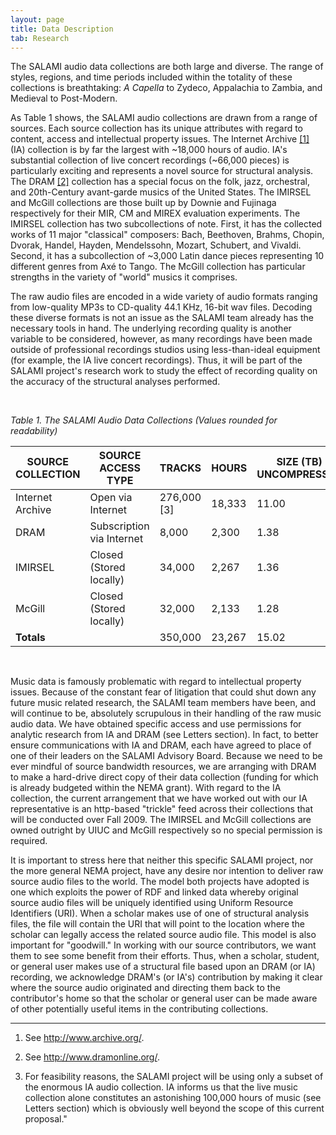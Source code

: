 ```yaml
---
layout: page
title: Data Description
tab: Research
---
```


The SALAMI audio data collections are both large and diverse. The range of styles, regions, and time periods included within the totality of these collections is breathtaking: _A Capella_ to Zydeco, Appalachia to Zambia, and Medieval to Post-Modern.

As Table 1 shows, the SALAMI audio collections are drawn from a range of sources. Each source collection has its unique attributes with regard to content, access and intellectual property issues. The Internet Archive [[1]](http://www.archive.org/) (IA) collection is by far the largest with ~18,000 hours of audio. IA's substantial collection of live concert recordings (~66,000 pieces) is particularly exciting and represents a novel source for structural analysis. The DRAM [[2]](http://www.dramonline.org/) collection has a special focus on the folk, jazz, orchestral, and 20th-Century avant-garde musics of the United States. The IMIRSEL and McGill collections are those built up by Downie and Fujinaga respectively for their MIR, CM and MIREX evaluation experiments. The IMIRSEL collection has two subcollections of note. First, it has the collected works of 11 major "classical" composers: Bach, Beethoven, Brahms, Chopin, Dvorak, Handel, Hayden, Mendelssohn, Mozart, Schubert, and Vivaldi. Second, it has a subcollection of ~3,000 Latin dance pieces representing 10 different genres from Axé to Tango. The McGill collection has particular strengths in the variety of "world" musics it comprises.

The raw audio files are encoded in a wide variety of audio formats ranging from low-quality MP3s to CD-quality 44.1 KHz, 16-bit wav files. Decoding these diverse formats is not an issue as the SALAMI team already has the necessary tools in hand. The underlying recording quality is another variable to be considered, however, as many recordings have been made outside of professional recordings studios using less-than-ideal equipment (for example, the IA live concert recordings). Thus, it will be part of the SALAMI project's research work to study the effect of recording quality on the accuracy of the structural analyses performed.

<br>  

_Table 1\. The SALAMI Audio Data Collections (Values rounded for readability)_

| SOURCE COLLECTION | SOURCE ACCESS TYPE | TRACKS | HOURS | SIZE (TB) UNCOMPRESSED |
|---|---|---|---|---|
| Internet Archive | Open via Internet | 276,000 [3] | 18,333 | 11.00 |
| DRAM | Subscription via Internet | 8,000 | 2,300 | 1.38 |
| IMIRSEL | Closed (Stored locally) | 34,000 | 2,267 | 1.36 |
| McGill | Closed (Stored locally) | 32,000 | 2,133 | 1.28 |
| __Totals__ | | 350,000 | 23,267 | 15.02 |

<br>  

Music data is famously problematic with regard to intellectual property issues. Because of the constant fear of litigation that could shut down any future music related research, the SALAMI team members have been, and will continue to be, absolutely scrupulous in their handling of the raw music audio data. We have obtained specific access and use permissions for analytic research from IA and DRAM (see Letters section). In fact, to better ensure communications with IA and DRAM, each have agreed to place of one of their leaders on the SALAMI Advisory Board. Because we need to be ever mindful of source bandwidth resources, we are arranging with DRAM to make a hard-drive direct copy of their data collection (funding for which is already budgeted within the NEMA grant). With regard to the IA collection, the current arrangement that we have worked out with our IA representative is an http-based "trickle" feed across their collections that will be conducted over Fall 2009\. The IMIRSEL and McGill collections are owned outright by UIUC and McGill respectively so no special permission is required.

It is important to stress here that neither this specific SALAMI project, nor the more general NEMA project, have any desire nor intention to deliver raw source audio files to the world. The model both projects have adopted is one which exploits the power of RDF and linked data whereby original source audio files will be uniquely identified using Uniform Resource Identifiers (URI). When a scholar makes use of one of structural analysis files, the file will contain the URI that will point to the location where the scholar can legally access the related source audio file. This model is also important for "goodwill." In working with our source contributors, we want them to see some benefit from their efforts. Thus, when a scholar, student, or general user makes use of a structural file based upon an DRAM (or IA) recording, we acknowledge DRAM's (or IA's) contribution by making it clear where the source audio originated and directing them back to the contributor's home so that the scholar or general user can be made aware of other potentially useful items in the contributing collections.

<hr>  

1.  See <http://www.archive.org/>.

2.  See <http://www.dramonline.org/>.

3.  For feasibility reasons, the SALAMI project will be using only a subset of the enormous IA audio collection. IA informs us that the live music collection alone constitutes an astonishing 100,000 hours of music (see Letters section) which is obviously well beyond the scope of this current proposal."
